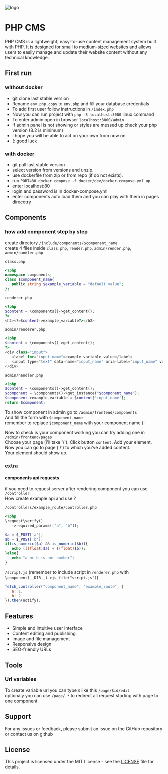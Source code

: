 ![logo](https://www.svgrepo.com/show/353613/craftcms.svg)
# PHP CMS

PHP CMS is a lightweight, easy-to-use content management system built with PHP. It is designed for small to medium-sized websites and allows users to easily manage and update their website content without any technical knowledge.

## First run
### without docker
- git clone last stable version
- Rename `env.php.copy` to `env.php` and fill your database credentials
- To add first user follow instructions in `/index.php`
- Now you can run project with `php -S localhost:3000` linux command
- To enter admin open in browser `localhost:3000/admin`
- If admin panel is not showing or styles are messed up check your php version (8.2 is minimum)
- I hope you will be able to act on your own from now on
- (: good luck

### with docker
- git pull last stable version
- select version from versions and unzip.
- use dockerfile from zip or from repo (if do not exists).
- run `PORT=80 docker compose -f docker/dev/docker-compose.yml up`
- enter localhost:80
- login and password is in docker-compose.yml
- enter components auto load them and you can play with them in pages direcotry

## Components
### how add component step by step
create directory `/include/components/$component_name`\
create 4 files inside `class.php`, `render.php`, `admin/render.php`, `admin/handler.php`

`class.php`
```php
<?php
namespace components;
class $component_name{
   public string $example_variable = "default value";
};
```

`renderer.php`
```php
<?php
$content = \components()->get_content();
?>
<h2><?=$content->example_variable?></h2>
```

`admin/renderer.php`
```php
<?php
$content = \components()->get_content();
?>
<div class="input">
   <label for="input_name">example_variable value</label>
   <input type="text" data-name="input_name" aria-label="input_name" value="<?=$content->example_variable?>">
</div>
```

`admin/handler.php`
```php
<?php
$content = \components()->get_content();
$component = \components()->get_instance("$component_name");
$component->example_variable = $content['input_name'];
return $component;
```

To show component in admin go to `/admin/frontend/components`\
And fill the form with `$component_name`\
remember to replace `$component_name` with your component name (:

Now to check is your component working you can try adding one in `/admin/frontend/pages`\
Choose your page (i'll take '/'). Click button `content`. Add your element.\
Now you can go to page ('/') to which you've added content.\
Your element should show up. 

### extra

#### components api requests
if you need to request server after rendering component you can use `/controller`\
How create example api and use ?

`/controllers/example_route/controller.php`
```php
<?php
\request\verify()
   ->required_params(["a", "b"]);

$a = $_POST['a'];
$b = $_POST['b'];
if(is_numeric($a) && is_numeric($b)){
   echo (((float)$a) + ((float)$b));
}else{
   echo "a or b is not number";
}
```

`/script.js` (remember to include script in `renderer.php` with `\component(__DIR__)->js_file("script.js")`)
```js
fetch_controller("component_name", "example_route", {
   a: 1,
   b: 2
}).then(notify);
```

## Features
- Simple and intuitive user interface
- Content editing and publishing
- Image and file management
- Responsive design
- SEO-friendly URLs

## Tools
### Url variables
To create variable url you can type `$` like this `/page/$id/edit` \
optionaly you can use `/page/.*` to redirect all request starting with page to one component

## Support
For any issues or feedback, please submit an issue on the GitHub repository or contact us on github

## License
This project is licensed under the MIT License - see the [LICENSE](LICENSE) file for details.